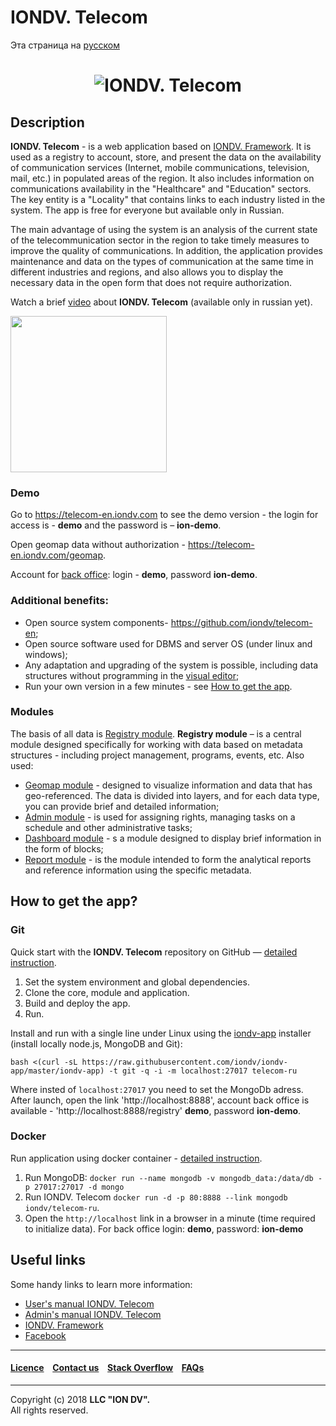 # IONDV. Telecom

Эта страница на [русском](https://github.com/iondv/telecom-ru/blob/master/README.md)

<h1 align="center"> <img src="/images/telecom.png" alt="IONDV. Telecom" align="center"></h1>  

## Description  

**IONDV. Telecom** - is a web application based on [IONDV. Framework](https://iondv.com). It is used as a registry to account, store, and present the data on the 
availability of communication services (Internet, mobile communications, television, mail, etc.) in populated areas of the region. 
It also includes information on communications availability in the "Healthcare" and "Education" sectors. The key entity is a "Locality" that contains links to each industry listed in the system. 
The app is free for everyone but available only in Russian.

The main advantage of using the system is an analysis of the current state of the telecommunication sector in the region to take timely measures to improve the quality of communications.
In addition, the application provides maintenance and data on the types of communication at the same time in different industries and regions, and also allows you to display the necessary data in the open form that does not require authorization.

Watch a brief [video](https://www.youtube.com/watch?v=r7NjctIR9bA&feature=youtu.be) about **IONDV. Telecom** (available only in russian yet).

<a href="https://www.youtube.com/watch?v=r7NjctIR9bA&feature=youtu.be" target="_blank"><img src="/images/IONDV.Telecom_video.png" height="250px" alt="" title=""></a>

### Demo

Go to https://telecom-en.iondv.com to see the demo version - the login for access is - **demo** and the password is – **ion-demo**.

Open geomap data without authorization - https://telecom-en.iondv.com/geomap.

Account for [back office](https://telecom-en.iondv.com/registry): login - **demo**, password **ion-demo**. 

### Additional benefits:
 
* Open source system components- https://github.com/iondv/telecom-en;
* Open source software used for DBMS and server OS (under linux and windows);
* Any adaptation and upgrading of the system is possible, including data structures without programming in the [visual editor](https://studio.iondv.com);
* Run your own version in a few minutes - see [How to get the app](#how-to-get-the-app?).

### Modules

The basis of all data is [Registry module](https://github.com/iondv/registry). **Registry module** – is a central module designed specifically for working with data based on metadata structures - including project management, programs, events, etc.
Also used: 

* [Geomap module](https://github.com/iondv/geomap) - designed to visualize information and data that has geo-referenced. The data is divided into layers, and for each data type, you can provide brief and detailed information; 
* [Admin module](https://github.com/iondv/ionadmin) - is used for assigning rights, managing tasks on a schedule and other administrative tasks; 
* [Dashboard module](https://github.com/iondv/dashboard) - s a module designed to display brief information in the form of blocks;
* [Report module](https://github.com/iondv/report) - is the module intended to form the analytical reports and reference information using the specific metadata.  

## How to get the app?  

### Git

Quick start with the **IONDV. Telecom** repository on GitHub — [detailed instruction](https://github.com/iondv/framework#quick-start-with-the-repository).  

1. Set the system environment and global dependencies.
2. Clone the core, module and application.
3. Build and deploy the app.
4. Run.

Install and run with a single line under Linux using the [iondv-app](https://github.com/iondv/iondv-app) installer (install lоcally node.js, MongoDB and Git):
```
bash <(curl -sL https://raw.githubusercontent.com/iondv/iondv-app/master/iondv-app) -t git -q -i -m localhost:27017 telecom-ru
```
Where insted of `localhost:27017` you need to set the MongoDb adress. After launch, open the link 'http://localhost:8888', account back office is available - 'http://localhost:8888/registry' **demo**, password **ion-demo**.

### Docker

Run application using docker container - [detailed instruction](https://hub.docker.com/r/iondv/telecom-ru).

1. Run MongoDB: `docker run --name mongodb -v mongodb_data:/data/db -p 27017:27017 -d mongo`
2. Run IONDV. Telecom `docker run -d -p 80:8888 --link mongodb iondv/telecom-ru`.
3. Open the `http://localhost` link in a browser in a minute (time required to initialize data). For back office login: **demo**, password: **ion-demo** 

## Useful links

Some handy links to learn more information:

* [User's manual IONDV. Telecom](manuals/RP_telecom.docx)
* [Admin's manual IONDV. Telecom](manuals/RA_telecom.docx)
* [IONDV. Framework](https://iondv.com/) 
* [Facebook](https://www.facebook.com/iondv/)

--------------------------------------------------------------------------  


#### [Licence](/LICENSE) &ensp; [Contact us](https://iondv.com/contacts) &ensp; [Stack Overflow](https://stackoverflow.com/questions/tagged/iondv) &ensp; [FAQs](/faqs.md)          
<div><img src="https://mc.iondv.com/watch/local/docs/telecom-ru" style="position:absolute; left:-9999px;" height=1 width=1 alt="iondv metrics"></div>


--------------------------------------------------------------------------  

Copyright (c) 2018 **LLC "ION DV".**  
All rights reserved.

